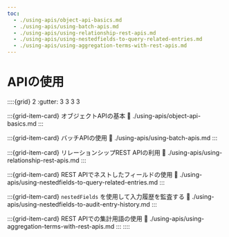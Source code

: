 ```yaml
---
toc:
  - ./using-apis/object-api-basics.md
  - ./using-apis/using-batch-apis.md
  - ./using-apis/using-relationship-rest-apis.md
  - ./using-apis/using-nestedfields-to-query-related-entries.md
  - ./using-apis/using-aggregation-terms-with-rest-apis.md
---
```

# APIの使用

::::{grid} 2
:gutter: 3 3 3 3

:::{grid-item-card} オブジェクトAPIの基本
:link: ./using-apis/object-api-basics.md
:::

:::{grid-item-card} バッチAPIの使用
:link: ./using-apis/using-batch-apis.md
:::

:::{grid-item-card} リレーションシップREST APIの利用
:link: ./using-apis/using-relationship-rest-apis.md
:::

:::{grid-item-card} REST APIでネストしたフィールドの使用
:link: ./using-apis/using-nestedfields-to-query-related-entries.md
:::

:::{grid-item-card} `nestedFields` を使用して入力履歴を監査する
:link: ./using-apis/using-nestedfields-to-audit-entry-history.md
:::

:::{grid-item-card} REST APIでの集計用語の使用
:link: ./using-apis/using-aggregation-terms-with-rest-apis.md
:::
::::
